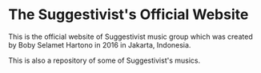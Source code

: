 # The Suggestivist's Official Website
This is the official website of Suggestivist music group which was created by Boby Selamet Hartono in 2016 in Jakarta, Indonesia.

This is also a repository of some of Suggestivist's musics.
